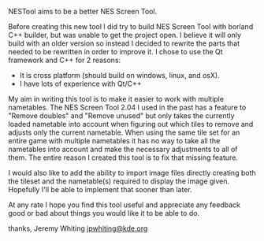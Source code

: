 NESTool aims to be a better NES Screen Tool.

Before creating this new tool I did try to build NES Screen Tool
with borland C++ builder, but was unable to get the project open.
I believe it will only build with an older version so instead I
decided to rewrite the parts that needed to be rewritten in order
to improve it. I chose to use the Qt framework and C++ for 2 reasons:
 - It is cross platform (should build on windows, linux, and osX).
 - I have lots of experience with Qt/C++

My aim in writing this tool is to make it easier to work with
multiple nametables. The NES Screen Tool 2.04 I used in the past
has a feature to "Remove doubles" and "Remove unused" but only takes
the currently loaded nametable into account when figuring out which
tiles to remove and adjusts only the current nametable. When using the
same tile set for an entire game with multiple nametables it
has no way to take all the nametables into account and make the 
necessary adjustments to all of them. The entire reason I created this
tool is to fix that missing feature.

I would also like to add the ability to import image files directly
creating both the tileset and the nametable(s) required to display the
image given. Hopefully I'll be able to implement that sooner than later.

At any rate I hope you find this tool useful and appreciate any feedback
good or bad about things you would like it to be able to do.

thanks,
    Jeremy Whiting <jpwhiting@kde.org>
